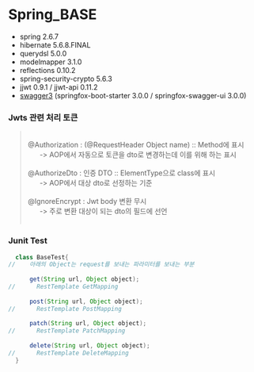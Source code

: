 # Spring_BASE

- spring 2.6.7
- hibernate 5.6.8.FINAL
- querydsl 5.0.0
- modelmapper 3.1.0
- reflections 0.10.2
- spring-security-crypto 5.6.3
- jjwt 0.9.1 / jjwt-api 0.11.2
- [swagger3](http://localhost:8080/swagger-ui/index.html#/) (springfox-boot-starter 3.0.0 / springfox-swagger-ui 3.0.0)


### Jwts 관련 처리 토큰 

>   <br/> @Authorization : (@RequestHeader Object name) :: Method에 표시
>   <br/>&nbsp;&nbsp;&nbsp;&nbsp;&nbsp; -> AOP에서 자동으로 토큰을 dto로 변경하는데 이를 위해 하는 표시
>   <br/>
>   <br/> @AuthorizeDto : 인증 DTO :: ElementType으로 class에 표시
>   <br/>&nbsp;&nbsp;&nbsp;&nbsp;&nbsp; -> AOP에서 대상 dto로 선정하는 기준
>   <br/>
>   <br/> @IgnoreEncrypt :  Jwt body 변환 무시
>   <br/>&nbsp;&nbsp;&nbsp;&nbsp;&nbsp; -> 주로 변환 대상이 되는 dto의 필드에 선언
>   <br/>
>   <br/>


### Junit Test
```java
  class BaseTest{
//    아래의 Object는 request를 보내는 파라미터를 보내는 부분
    
      get(String url, Object object);
//      RestTemplate GetMapping
    
      post(String url, Object object);
//      RestTemplate PostMapping
    
      patch(String url, Object object);
//      RestTemplate PatchMapping
      
      delete(String url, Object object);
//      RestTemplate DeleteMapping
  }
    
```